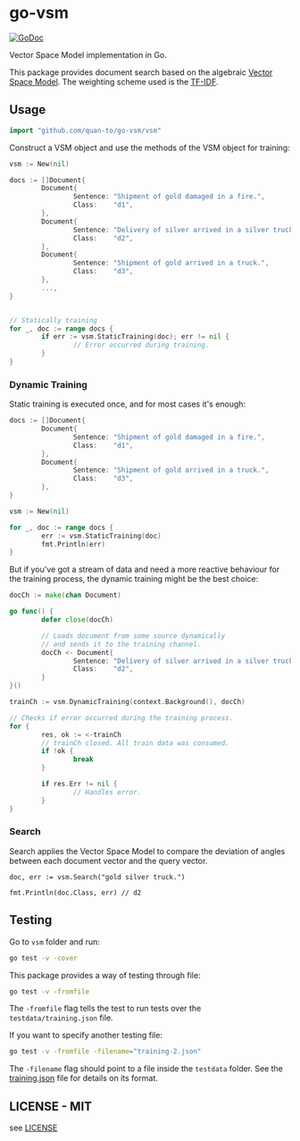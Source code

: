 # go-vsm

[![GoDoc](https://godoc.org/github.com/quan-to/go-vsm?status.svg)](https://godoc.org/github.com/quan-to/go-vsm/vsm)

Vector Space Model implementation in Go.

This package provides document search based on the algebraic [Vector Space Model](https://en.wikipedia.org/wiki/Vector_space_model). The weighting scheme used is the [TF-IDF](https://en.wikipedia.org/wiki/Tf%E2%80%93idf).

## Usage

```go
import "github.com/quan-to/go-vsm/vsm"
```

Construct a VSM object and use the methods of the VSM object for training:

```go
vsm := New(nil)

docs := []Document{
        Document{
                Sentence: "Shipment of gold damaged in a fire.",
                Class:    "d1",
        },
        Document{
                Sentence: "Delivery of silver arrived in a silver truck.",
                Class:    "d2",
        },
        Document{
                Sentence: "Shipment of gold arrived in a truck.",
                Class:    "d3",
        },
        ...,
}


// Statically training
for _, doc := range docs {
        if err := vsm.StaticTraining(doc); err != nil {
                // Error occurred during training.
        }
}
```

### Dynamic Training

Static training is executed once, and for most cases it's enough:

```go
docs := []Document{
        Document{
                Sentence: "Shipment of gold damaged in a fire.",
                Class:    "d1",
        },
        Document{
                Sentence: "Shipment of gold arrived in a truck.",
                Class:    "d3",
        },
}

vsm := New(nil)

for _, doc := range docs {
        err := vsm.StaticTraining(doc)
        fmt.Println(err)
}

```

But if you've got a stream of data and need a more reactive behaviour for the training process, the dynamic training might be the best choice:

```go
docCh := make(chan Document)

go func() {
        defer close(docCh)

        // Loads document from some source dynamically
        // and sends it to the training channel.
        docCh <- Document{
                Sentence: "Delivery of silver arrived in a silver truck.",
                Class:    "d2",
        }
}()

trainCh := vsm.DynamicTraining(context.Background(), docCh)

// Checks if error occurred during the training process.
for {
        res, ok := <-trainCh
        // trainCh closed. All train data was consumed.
        if !ok {
                break
        }

        if res.Err != nil {
                // Handles error.
        }
}
```

### Search

Search applies the Vector Space Model to compare the deviation of angles between each document vector and the query vector.

```
doc, err := vsm.Search("gold silver truck.")

fmt.Println(doc.Class, err) // d2
```

## Testing

Go to `vsm` folder and run:

```bash
go test -v -cover
```

This package provides a way of testing through file:

```bash
go test -v -fromfile
```

The `-fromfile` flag tells the test to run tests over the `testdata/training.json` file. 

If you want to specify another testing file:

```bash
go test -v -fromfile -filename="training-2.json"
```

The `-filename` flag should point to a file inside the `testdata` folder. See the [training.json](vsm/testdata/training.json) file for details on its format.

## LICENSE - MIT

see [LICENSE](LICENSE)
